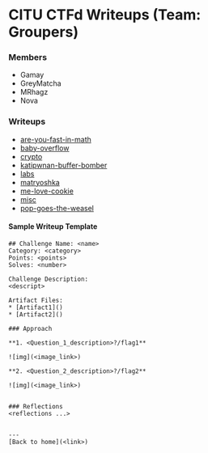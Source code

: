 # CITU CTFd Writeups (Team: Groupers)
### Members
- Gamay
- GreyMatcha
- MRhagz
- Nova

### Writeups
- [are-you-fast-in-math](/are-you-fast-in-math)
- [baby-overflow](/baby-overflow)
- [crypto](/crypto)
- [katipwnan-buffer-bomber](/katipwnan-buffer-bomber)
- [labs](/labs)
- [matryoshka](/matryoshka)
- [me-love-cookie](/me-love-cookie)
- [misc](/misc)
- [pop-goes-the-weasel](/pop-goes-the-weasel)


#### Sample Writeup Template
```
## Challenge Name: <name>
Category: <category>
Points: <points>
Solves: <number>

Challenge Description: 
<descript>

Artifact Files:
* [Artifact1]()
* [Artifact2]()

### Approach

**1. <Question_1_description>?/flag1**

![img](<image_link>)

**2. <Question_2_description>?/flag2**

![img](<image_link>)


### Reflections
<reflections ...>
  

---
[Back to home](<link>)

```

